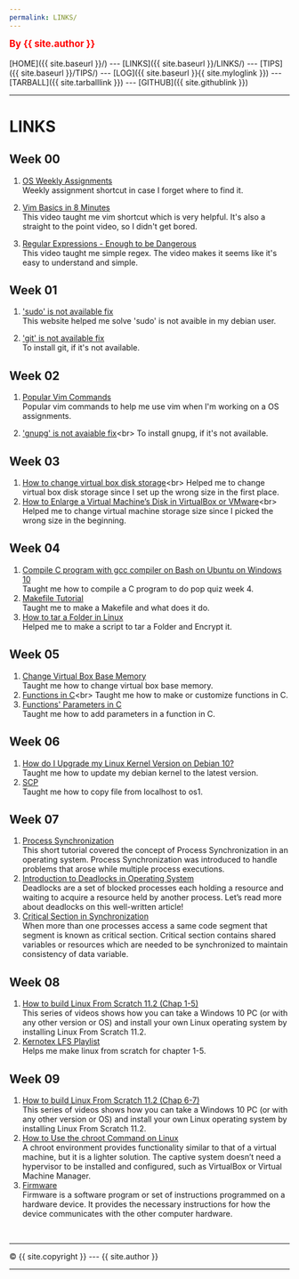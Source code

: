```yaml
---
permalink: LINKS/
---
```

<span style="color:red; font-weight:bold; font-size:larger;">By {{ site.author }}</span>
<br><br>
[HOME]({{ site.baseurl }}/) ---
[LINKS]({{ site.baseurl }}/LINKS/) ---
[TIPS]({{ site.baseurl }}/TIPS/) ---
[LOG]({{ site.baseurl }}{{ site.myloglink }}) ---
[TARBALL]({{ site.tarballlink }}) ---
[GITHUB]({{ site.githublink }})
<br>
<hr>

# LINKS

## Week 00
1. [OS Weekly Assignments](https://osp4diss.vlsm.org/AOS.html)<br>
Weekly assignment shortcut in case I forget where to find it.

2. [Vim Basics in 8 Minutes](https://www.youtube.com/watch?v=ggSyF1SVFr4&t=462s)<br>
This video taught me vim shortcut which is very helpful. It's also a straight to the point video, so I didn't get bored.

3. [Regular Expressions - Enough to be Dangerous](https://www.youtube.com/watch?v=bgBWp9EIlMM)<br>
This video taught me simple regex. The video makes it seems like it's easy to understand and simple.

## Week 01
1. ['sudo' is not available fix](https://milq.github.io/enable-sudo-user-account-debian/)<br>
This website helped me solve 'sudo' is not avaible in my debian user.

2. ['git' is not available fix](https://github.com/git-guides/install-git)<br>
To install git, if it's not available.

## Week 02
1. [Popular Vim Commands](https://www.keycdn.com/blog/vim-commands)<br>
Popular vim commands to help me use vim when I'm working on a OS assignments.

2. ['gnupg' is not avaiable fix](https://www.wikihow.com/Set-Up-and-Use-GPG-for-Ubuntu#:~:text=To%20do%20this%2C%20run%20terminal,any%20prompting%20you%20may%20get.&text=Install%20a%20GUI%20for%20GPG,any%20prompting%20you%20may%20get.)<br>
To install gnupg, if it's not available.

## Week 03
1. [How to change virtual box disk storage](https://www.howtogeek.com/124622/how-to-enlarge-a-virtual-machines-disk-in-virtualbox-or-vmware/#:~:text=Update%3A%20Use%20the%20Virtual%20Media%20Manager%20in%20VirtualBox&text=To%20access%20it%2C%20click%20File,%E2%80%9D%20when%20you're%20done.)<br>
Helped me to change virtual box disk storage since I set up the wrong size in the first place.
2. [How to Enlarge a Virtual Machine’s Disk in VirtualBox or VMware](https://www.howtogeek.com/124622/how-to-enlarge-a-virtual-machines-disk-in-virtualbox-or-vmware/#:~:text=Update%3A%20Use%20the%20Virtual%20Media%20Manager%20in%20VirtualBox&text=To%20access%20it%2C%20click%20File,%E2%80%9D%20when%20you're%20done.)<br>
Helped me to change virtual machine storage size since I picked the wrong size in the beginning.

## Week 04
1. [Compile C program with gcc compiler on Bash on Ubuntu on Windows 10](https://developerinsider.co/compile-c-program-with-gcc-compiler-on-bash-on-ubuntu-on-windows-10/)<br>
Taught me how to compile a C program to do pop quiz week 4.
2. [Makefile Tutorial](https://makefiletutorial.com/)<br>
Taught me to make a Makefile and what does it do.
3. [How to tar a Folder in Linux](https://linuxhint.com/tar-folder-linux/)<br>
Helped me to make a script to tar a Folder and Encrypt it.

## Week 05
1. [Change Virtual Box Base Memory](https://osp4diss.vlsm.org/DebianGuestOnVirtualBox3.html#idx01)<br>
Taught me how to change virtual box base memory.
2. [Functions in C](https://www.w3schools.com/c/c_functions.php#:~:text=A%20function%20is%20a%20block,and%20use%20it%20many%20times.)<br>
Taught me how to make or customize functions in C.
3. [Functions' Parameters in C](https://www.w3schools.com/c/c_functions_parameters.php)<br>
Taught me how to add parameters in a function in C.

## Week 06
1. [How do I Upgrade my Linux Kernel Version on Debian 10?](https://linuxhint.com/upgrade-linux-kernel-version-debian-10/)<br>
Taught me how to update my debian kernel to the latest version.
2. [SCP](https://osp4diss.vlsm.org/osp-002-scp.html)<br>
Taught me how to copy file from localhost to os1.

## Week 07
1. [Process Synchronization](https://www.studytonight.com/operating-system/process-synchronization)<br>
This short tutorial covered the concept of Process Synchronization in an operating system. Process Synchronization was introduced to handle problems that arose while multiple process executions.
2. [Introduction to Deadlocks in Operating System](https://www.studytonight.com/operating-system/deadlocks)<br>
Deadlocks are a set of blocked processes each holding a resource and waiting to acquire a resource held by another process. Let’s read more about deadlocks on this well-written article!
3. [Critical Section in Synchronization](https://www.geeksforgeeks.org/g-fact-70/)<br>
When more than one processes access a same code segment that segment is known as critical section. Critical section contains shared variables or resources which are needed to be synchronized to maintain consistency of data variable.

## Week 08
1. [How to build Linux From Scratch 11.2 (Chap 1-5)](https://www.youtube.com/playlist?list=PLyc5xVO2uDsDlbR_LTP37nG6g4vbSSxSZ)<br>
This series of videos shows how you can take a Windows 10 PC (or with any other version or OS) and install your own Linux operating 
system by installing Linux From Scratch 11.2.
2. [Kernotex LFS Playlist](https://www.youtube.com/playlist?list=PLyc5xVO2uDsDlbR_LTP37nG6g4vbSSxSZ)<br>
Helps me make linux from scratch for chapter 1-5.

## Week 09
1. [How to build Linux From Scratch 11.2 (Chap 6-7)](https://www.youtube.com/playlist?list=PLyc5xVO2uDsDlbR_LTP37nG6g4vbSSxSZ)<br>
This series of videos shows how you can take a Windows 10 PC (or with any other version or OS) and install your own Linux operating system by installing Linux From Scratch 11.2.
2. [How to Use the chroot Command on Linux](https://www.howtogeek.com/441534/how-to-use-the-chroot-command-on-linux/)<br>
A chroot environment provides functionality similar to that of a virtual machine, but it is a lighter solution. The captive system doesn’t need a hypervisor to be installed and configured, such as VirtualBox or Virtual Machine Manager.
3. [Firmware](https://techterms.com/definition/firmware)<br>
Firmware is a software program or set of instructions programmed on a hardware device. It provides the necessary instructions for how the device communicates with the other computer hardware.

<br>
<hr>
&copy; {{ site.copyright }} --- {{ site.author }}
<hr>
<br>

